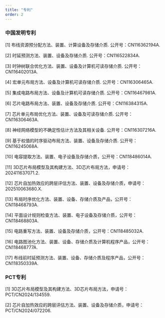 ```yaml
---
title: "专利"
order: 2
---
```

### **中国发明专利**

[1] 布线资源预分配方法、装置、计算设备及存储介质. 公开号：CN116362194A.

[2] 时延预测方法、装置、设备及存储介质. 公开号：CN116522834A.

[3] 时钟树联合优化方法、装置、设备及计算机可读存储介质. 公开号：CN116402013A.

[4] 宏单元布局方法、设备及计算机可读存储介质. 公开号：CN116306465A.

[5] 集成电路布局方法、设备及计算机可读存储介质. 公开号：CN116467981A.

[6] 芯片电路布局方法、装置、设备及存储介质. 公开号：CN116384315A.

[7] 芯片单元布局优化方法、装置、设备及可读存储介质. 公开号：CN116306463A.

[8] 神经网络模型的不确定性估计方法及其相关设备. 公开号：CN116307216A.

[9] 基于权值的时序驱动布局方法、装置、设备及存储介质. 公开号：CN116245068A.

[10] 电容提取方法、装置、电子设备及存储介质，公开号：CN118486014A.

[11] 3D芯片布局模型及其构建方法、3D芯片布局方法，申请号：202411637071.2.

[12] 芯片自加热效应的跨层评估方法、装置、设备及存储介质，申请号：202510063680.X.

[13] 布局时序优化方法、装置、设备、存储介质及产品，公开号：CN118468793A.

[14] 平面设计规则检查方法、装置、电子设备及存储介质，公开号：CN118468803A.

[15] 电路重写方法、装置、设备及存储介质，公开号：CN118485032A.

[16] 电路图池化方法、装置、设备、存储介质及计算机程序产品，公开号：CN118468777A.

[17] 布线前时延预测方法、装置、设备、存储介质及程序产品，公开号：CN118350339A.


### **PCT专利**

[1] 3D芯片布局模型及其构建方法、3D芯片布局方法，申请号：PCT/CN2024/134559.

[2] 芯片自加热效应的跨层评估方法、装置、设备及存储介质，申请号：PCT/CN2024/072206.